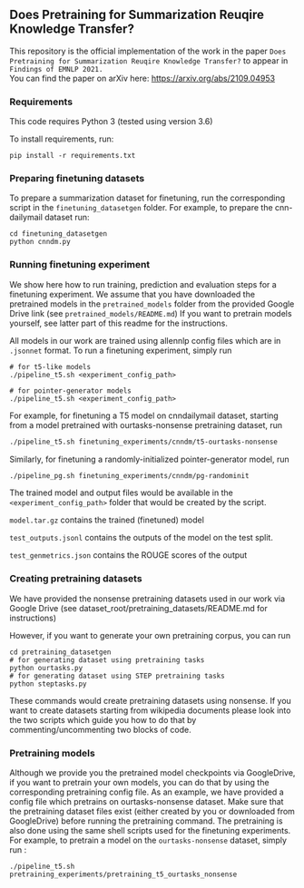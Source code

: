 ## Does Pretraining for Summarization Reuqire Knowledge Transfer?
This repository is the official implementation of the work in the paper
`Does Pretraining for Summarization Reuqire Knowledge Transfer?` to appear 
in `Findings of EMNLP 2021.`  
You can find the paper on arXiv here: https://arxiv.org/abs/2109.04953


### Requirements
This code requires Python 3 (tested using version 3.6)

To install requirements, run:
```
pip install -r requirements.txt
```

### Preparing finetuning datasets

To prepare a summarization dataset for finetuning, run the corresponding script in the `finetuning_datasetgen`
 folder. For example, to prepare the cnn-dailymail dataset run:
```
cd finetuning_datasetgen
python cnndm.py
```

### Running finetuning experiment

We show here how to run training, prediction and  evaluation steps for 
a finetuning experiment.
We assume that you have downloaded the pretrained
models in the `pretrained_models`
folder from the provided Google Drive link (see `pretrained_models/README.md`)
If you want to pretrain models yourself, see latter part of this readme for the instructions.

All models in our work are trained using allennlp config files which are in `.jsonnet` format. 
To run a finetuning experiment, simply run
```
# for t5-like models
./pipeline_t5.sh <experiment_config_path>

# for pointer-generator models
./pipeline_t5.sh <experiment_config_path>
```

For example, for finetuning a T5 model on cnndailymail dataset, starting from 
a model pretrained with ourtasks-nonsense pretraining dataset, run
```bash
./pipeline_t5.sh finetuning_experiments/cnndm/t5-ourtasks-nonsense
```

Similarly, for finetuning a randomly-initialized pointer-generator model, run
```bash
./pipeline_pg.sh finetuning_experiments/cnndm/pg-randominit
```

The trained model and output files would be available in the `<experiment_config_path>` folder 
that would be created by the script.

`model.tar.gz` contains the trained (finetuned) model

`test_outputs.jsonl` contains the outputs of the model on the test split.

`test_genmetrics.json` contains the ROUGE scores of the output

### Creating pretraining datasets

We have provided the nonsense pretraining datasets used in our work via Google Drive
(see dataset_root/pretraining_datasets/README.md for instructions)

However, if you want to generate your own pretraining corpus, you can run
```commandline
cd pretraining_datasetgen
# for generating dataset using pretraining tasks
python ourtasks.py
# for generating dataset using STEP pretraining tasks
python steptasks.py
```
These commands would create pretraining datasets using nonsense.
If you want to create datasets starting from wikipedia documents 
please look into the two scripts which guide you how to do that by
commenting/uncommenting two blocks of code.


### Pretraining models

Although we provide you the pretrained model checkpoints via GoogleDrive, if you
want to pretrain your own models, you can do that by using the corresponding pretraining config file.
As an example, we have provided a config file which pretrains on ourtasks-nonsense dataset.
Make sure that the pretraining dataset files exist (either created by you or downloaded from GoogleDrive)
before running the pretraining command. The pretraining is also done using the same shell scripts used for the finetuning experiments.
For example, to pretrain a model on the `ourtasks-nonsense` dataset, simply run :

```commandline
./pipeline_t5.sh pretraining_experiments/pretraining_t5_ourtasks_nonsense
```


